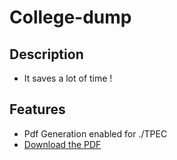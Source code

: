 # College-dump

## Description
- It saves a lot of time !
## Features

- Pdf Generation enabled for ./TPEC
- [Download the PDF](https://raw.githubusercontent.com/Anorak001/Dump/main/programs.pdf)


